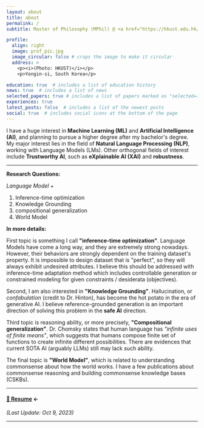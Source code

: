 ```yaml
---
layout: about
title: about
permalink: /
subtitle: Master of Philosophy (MPhil) @ <a href="https://hkust.edu.hk/home">HKUST</a>.

profile:
  align: right
  image: prof_pic.jpg
  image_circular: false # crops the image to make it circular
  address: >
    <p><i>(Photo: HKUST)</i></p>
    <p>Yongin-si, South Korea</p>

education: true  # includes a list of education history
news: true  # includes a list of news
selected_papers: true # includes a list of papers marked as "selected={true}"
experiences: true
latest_posts: false  # includes a list of the newest posts
social: true  # includes social icons at the bottom of the page
---
```


I have a huge interest in **Machine Learning (ML)** and **Artificial Intelligence (AI)**,
and planning to pursue a higher degree after my bachelor's degree. My major
interest lies in the field of **Natural Language Processing (NLP)**, working with
Language Models (LMs). Other orthogonal fields of interest include **Trustworthy AI**,
 such as **eXplainable AI (XAI)** and **robustness**.

---

**Research Questions:**

*Language Model +*
1. Inference-time optimization
2. Knowledge Grounding
3. compositional generalization
4. World Model

**In more details:**

First topic is something I call **"inference-time optimization"**.
Language Models have come a long way, and they are extremely strong nowadays. However,
their behaviors are strongly dependent on the training dataset's property. It is
impossible to design dataset that is "perfect", so they will always exhibit undesired
attributes. I believe this should be addressed with inference-time adaptation method
which includes controllable generation or constrained modeling for given constraints /
desiderata (objectives).

Second, I am also interested in **"Knowledge Grounding"**.
Hallucination, or *confabulation* (credit to Dr. Hinton), has become the hot potato
in the era of generative AI. I believe reference-grounded generation is an important
direction of solving this problem in the **safe AI** direction.

Third topic is reasoning ability, or more precisely, **"Compositional generalization"**.
Dr. Chomsky states that human language has *"infinite uses of finite means"*, which
suggests that humans compose finite set of functions to create infinite different
possibilities. There are evidences that current SOTA AI (arguably LLMs) still may lack
such ability.

The final topic is **"World Model"**, which is related to understanding commonsense about
how the world works. I have a few publications about commonsense reasoning and building
commonsense knowledge bases (CSKBs).

---
#### [📄 Resume](assets/pdf/resume.pdf) ←
*(Last Update: Oct 9, 2023)*

---
